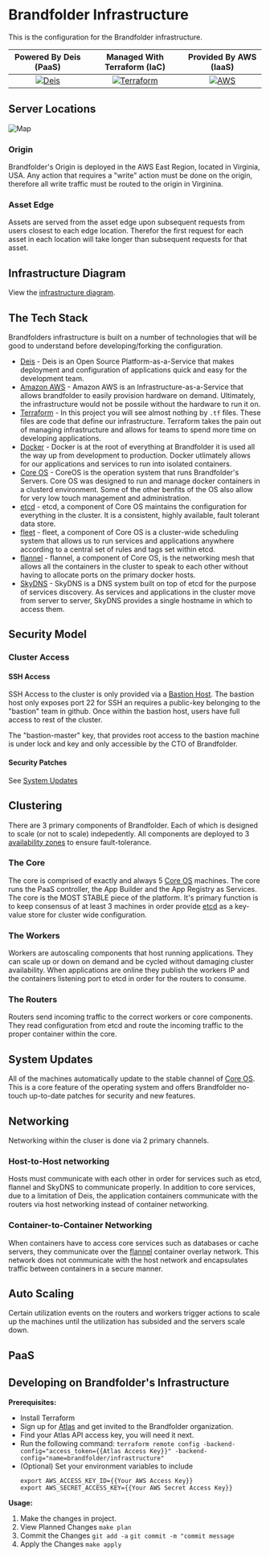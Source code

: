# Brandfolder Infrastructure

This is the configuration for the Brandfolder infrastructure. 

| Powered By Deis (PaaS) | Managed With Terraform (IaC) | Provided By AWS (IaaS) |
|:-------------:|:-------------:|:-----:|
| [![Deis](https://brandfolder.com/brandfolder-infrastructure/assets/yf0vtwt0)](http://deis.io) | [![Terraform](https://brandfolder.com/brandfolder-infrastructure/assets/ak6pnrtw)](https://terraform.io) | [![AWS](https://brandfolder.com/brandfolder-infrastructure/assets/a70ln6en)](https://aws.amazon.com)

## Server Locations

![Map](https://brandfolder.com/brandfolder-infrastructure/attachments/h75claxg/brandfolder-infrastructure-infra-locations-map-image.png?dl=true)

### Origin
Brandfolder's Origin is deployed in the AWS East Region, located in Virginia, USA. Any action that requires a "write" action must be done on the origin, therefore all write traffic must be routed to the origin in Virginina.

### Asset Edge
Assets are served from the asset edge upon subsequent requests from users closest to each edge location. Therefor the first request for each asset in each location will take longer than subsequent requests for that asset.

## Infrastructure Diagram

View the [infrastructure diagram](diagram.asci).

## The Tech Stack

Brandfolders infrastructure is built on a number of technologies that will be good to understand before developing/forking the configuration.

* [Deis](https://deis.io) - Deis is an Open Source Platform-as-a-Service that makes deployment and configuration of applications quick and easy for the development team.
* [Amazon AWS](https://aws.amazon.com) - Amazon AWS is an Infrastructure-as-a-Service that allows brandfolder to easily provision hardware on demand. Ultimately, the infrastructure would not be possile without the hardware to run it on.
* [Terraform](https://terraform.io) - In this project you will see almost nothing by `.tf` files. These files are code that define our infrastructure. Terraform takes the pain out of managing infrastructure and allows for teams to spend more time on developing applications.
* [Docker](https://docker.com) - Docker is at the root of everything at Brandfolder it is used all the way up from development to production. Docker utlimately allows for our applications and services to run into isolated containers.
* [Core OS](https://coreos.com) - CoreOS is the operation system that runs Brandfolder's Servers. Core OS was designed to run and manage docker containers in a clusterd environment. Some of the other benfits of the OS also allow for very low touch management and administration.
* [etcd](https://github.com/coreos/etcd) - etcd, a component of Core OS maintains the configuration for everything in the cluster. It is a consistent, highly available, fault tolerant data store.
* [fleet](https://github.com/coreos/fleet) - fleet, a component of Core OS is a cluster-wide scheduling system that allows us to run services and applications anywhere according to a central set of rules and tags set within etcd. 
* [flannel](https://github.com/coreos/flannel) - flannel, a component of Core OS, is the networking mesh that allows all the containers in the cluster to speak to each other without having to allocate ports on the primary docker hosts.
* [SkyDNS](https://github.com/skynetservices/skydns) - SkyDNS is a DNS system built on top of etcd for the purpose of services discovery. As services and applications in the cluster move from server to server, SkyDNS provides a single hostname in which to access them.

## Security Model

### Cluster Access

#### SSH Access

SSH Access to the cluster is only provided via a [Bastion Host](https://en.wikipedia.org/wiki/Bastion_host). The bastion host only exposes port 22 for SSH an requires a public-key belonging to the "bastion" team in github. Once within the bastion host, users have full access to rest of the cluster.

The "bastion-master" key, that provides root access to the bastion machine is under lock and key and only accessible by the CTO of Brandfolder.

#### Security Patches

See [System Updates](#system-updates)

## Clustering

There are 3 primary components of Brandfolder. Each of which is designed to scale (or not to scale) indepedently. All components are deployed to 3 [availability zones](http://docs.aws.amazon.com/AWSEC2/latest/UserGuide/using-regions-availability-zones.html) to ensure fault-tolerance.

### The Core

The core is comprised of exactly and always 5 [Core OS](https://coreos.com/) machines. The core runs the PaaS controller, the App Builder and the App Registry as Services. The core is the MOST STABLE piece of the platform. It's primary function is to keep consensus of at least 3 machines in order provide [etcd](https://github.com/coreos/etcd) as a key-value store for cluster wide configuration.

### The Workers

Workers are autoscaling components that host running applications. They can scale up or down on demand and be cycled without damaging cluster availability. When applications are online they publish the workers IP and the containers listening port to etcd in order for the routers to consume.

### The Routers

Routers send incoming traffic to the correct workers or core components. They read configuration from etcd and route the incoming traffic to the proper container within the core.

## System Updates

All of the machines automatically update to the stable channel of [Core OS](https://coreos.com/). This is a core feature of the operating system and offers Brandfolder no-touch up-to-date patches for security and new features.

## Networking

Networking within the cluser is done via 2 primary channels.

### Host-to-Host networking

Hosts must communicate with each other in order for services such as etcd, flannel and SkyDNS to communicate properly. In addition to core services, due to a limitation of Deis, the application containers communicate with the routers via host networking instead of container networking.

### Container-to-Container Networking

When containers have to access core services such as databases or cache servers, they communicate over the [flannel](https://github.com/coreos/flannel) container overlay network. This network does not communicate with the host network and encapsulates traffic between containers in a secure manner.

## Auto Scaling

Certain utilization events on the routers and workers trigger actions to scale up the machines until the utilization has subsided and the servers scale down.

## PaaS

## Developing on Brandfolder's Infrastructure

**Prerequisites:**

* Install Terraform
* Sign up for [Atlas](https://atlas.hashicorp.com/) and get invited to the Brandfolder organization.
* Find your Atlas API access key, you will need it next.
* Run the following command:
  `terraform remote config -backend-config="access_token={{Atlas Access Key}}" -backend-config="name=brandfolder/infrastructure"`
* (Optional) Set your environment variables to include
  ```
  export AWS_ACCESS_KEY_ID={{Your AWS Access Key}}
  export AWS_SECRET_ACCESS_KEY={{Your AWS Secret Access Key}}
  ```

**Usage:**

1. Make the changes in project.
1. View Planned Changes
  `make plan`
1. Commit the Changes
  `git add -a`
  `git commit -m "commit message`
1. Apply the Changes
  `make apply`
